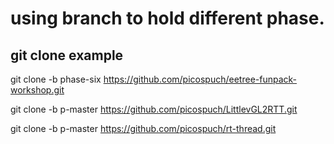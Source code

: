 # using branch to hold different phase.

## git clone example

git clone -b phase-six https://github.com/picospuch/eetree-funpack-workshop.git

git clone -b p-master https://github.com/picospuch/LittlevGL2RTT.git

git clone -b p-master https://github.com/picospuch/rt-thread.git
